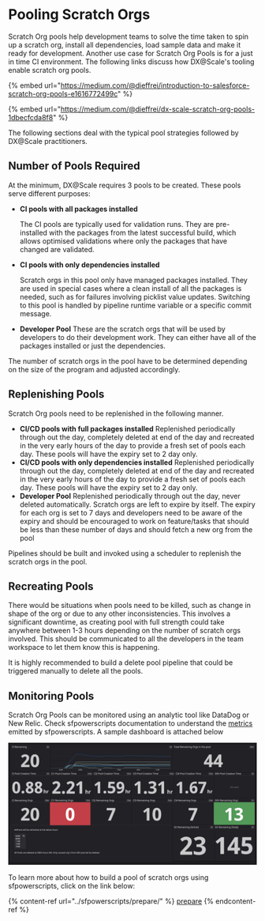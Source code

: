 # Pooling Scratch Orgs

Scratch Org pools help development teams to solve the time taken to spin up a scratch org, install all dependencies, load sample data and make it ready for development. Another use case for Scratch Org Pools is for a just in time CI environment. The following links discuss how DX@Scale's tooling enable scratch org pools.

{% embed url="https://medium.com/@dieffrei/introduction-to-salesforce-scratch-org-pools-e1616772499c" %}

{% embed url="https://medium.com/@dieffrei/dx-scale-scratch-org-pools-1dbecfcda8f8" %}

The following sections deal with the typical pool strategies followed by DX@Scale practitioners.

## Number of Pools Required

At the minimum, DX@Scale requires 3 pools to be created. These pools serve different purposes:

*   **CI pools with all packages installed**

    The CI pools are typically used for validation runs. They are pre-installed with the packages from the latest successful build, which allows optimised validations where only the packages that have changed are validated.
*   **CI pools with only dependencies installed**

    Scratch orgs in this pool only have managed packages installed. They are used in special cases where a clean install of all the packages is needed, such as for failures involving picklist value updates. Switching to this pool is handled by pipeline runtime variable or a specific commit message.
* **Developer Pool** These are the scratch orgs that will be used by developers to do their development work. They can either have all of the packages installed or just the dependencies.

The number of scratch orgs in the pool have to be determined depending on the size of the program and adjusted accordingly.

## Replenishing Pools

Scratch Org pools need to be replenished in the following manner.

* **CI/CD pools with full packages installed** Replenished periodically through out the day, completely deleted at end of the day and recreated in the very early hours of the day to provide a fresh set of pools each day. These pools will have the expiry set to 2 day only.
* **CI/CD pools with only dependencies installed** Replenished periodically through out the day, completely deleted at end of the day and recreated in the very early hours of the day to provide a fresh set of pools each day. These pools will have the expiry set to 2 day only.
* **Developer Pool** Replenished periodically through out the day, never deleted automatically. Scratch orgs are left to expire by itself. The expiry for each org is set to 7 days and developers need to be aware of the expiry and should be encouraged to work on feature/tasks that should be less than these number of days and should fetch a new org from the pool

Pipelines should be built and invoked using a scheduler to replenish the scratch orgs in the pool.

## Recreating Pools

There would be situations when pools need to be killed, such as change in shape of the org or due to any other inconsistencies. This involves a significant downtime, as creating pool with full strength could take anywhere between 1-3 hours depending on the number of scratch orgs involved. This should be communicated to all the developers in the team workspace to let them know this is happening.

It is highly recommended to build a delete pool pipeline that could be triggered manually to delete all the pools.

## Monitoring Pools

Scratch Org Pools can be monitored using an analytic tool like DataDog or New Relic. Check sfpowerscripts documentation to understand the [metrics](../sfpowerscripts/metrics-and-dashboards.md) emitted by sfpowerscripts. A sample dashboard is attached below

![](<../.gitbook/assets/image (44).png>)

To learn more about how to build a pool of scratch orgs using sfpowerscripts, click on the link below:

{% content-ref url="../sfpowerscripts/prepare/" %}
[prepare](../sfpowerscripts/prepare/)
{% endcontent-ref %}
